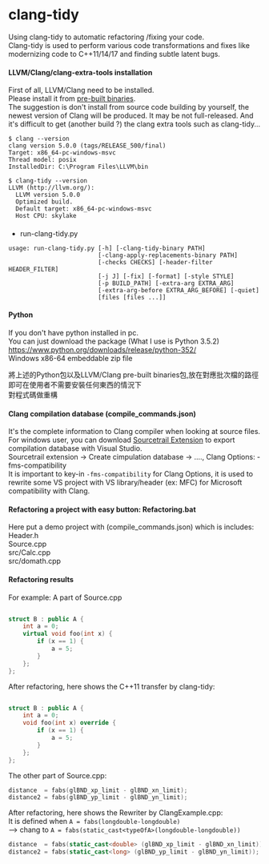 # clang-tidy

Using clang-tidy to automatic refactoring /fixing your code.  
Clang-tidy is used to perform various code transformations and fixes like modernizing code to C++11/14/17 and finding subtle latent bugs.   

#### LLVM/Clang/clang-extra-tools installation
First of all, LLVM/Clang need to be installed.  
Please install it from [pre-built binaries](http://releases.llvm.org/download.html).  
The suggestion is don't install from source code building by yourself, the newest version of Clang will be produced. It may be not full-released. And it's difficult to get (another build ?) the clang extra tools such as clang-tidy...  
```
$ clang --version  
clang version 5.0.0 (tags/RELEASE_500/final)  
Target: x86_64-pc-windows-msvc  
Thread model: posix  
InstalledDir: C:\Program Files\LLVM\bin  
  
$ clang-tidy --version  
LLVM (http://llvm.org/):  
  LLVM version 5.0.0  
  Optimized build.  
  Default target: x86_64-pc-windows-msvc  
  Host CPU: skylake  

```

#### 

#### 
* run-clang-tidy.py
```
usage: run-clang-tidy.py [-h] [-clang-tidy-binary PATH]
                         [-clang-apply-replacements-binary PATH]
                         [-checks CHECKS] [-header-filter HEADER_FILTER]
                         [-j J] [-fix] [-format] [-style STYLE]
                         [-p BUILD_PATH] [-extra-arg EXTRA_ARG]
                         [-extra-arg-before EXTRA_ARG_BEFORE] [-quiet]
                         [files [files ...]]

```

#### Python
If you don't have python installed in pc.  
You can just download the package (What I use is Python 3.5.2)  
https://www.python.org/downloads/release/python-352/  
Windows x86-64 embeddable zip file  


將上述的Python包以及LLVM/Clang pre-built binaries包,放在對應批次檔的路徑  
即可在使用者不需要安裝任何東西的情況下  
對程式碼做重構  
  

#### Clang compilation database (compile_commands.json)
It's the complete information to Clang compiler when looking at source files.  
For windows user, you can download [Sourcetrail Extension](https://www.sourcetrail.com/blog/export_clang_compilation_database_from_visual_studio_solution/) to export compilation database with Visual Studio.  
Sourcetrail extension -> Create cimpulation database -> ...., Clang Options: -fms-compatibility  
It is important to key-in `-fms-compatibility` for Clang Options, it is used to rewrite some VS project with VS library/header (ex: MFC) for Microsoft compatibility with Clang.

#### Refactoring a project with easy button: Refactoring.bat
Here put a demo project with (compile_commands.json) which is includes:   
Header.h  
Source.cpp  
src/Calc.cpp  
src/domath.cpp  
  
#### Refactoring results
For example: A part of Source.cpp
```c++

struct B : public A {
	int a = 0;
	virtual void foo(int x) {
		if (x == 1) {
			a = 5;
		}
	};
};

```
After refactoring, here shows the C++11 transfer by clang-tidy:   
```c++

struct B : public A {
	int a = 0;
	void foo(int x) override {
		if (x == 1) {
			a = 5;
		}
	};
};
```  
The other part of Source.cpp: 

```c++
distance  = fabs(glBND_xp_limit - glBND_xn_limit);
distance2 = fabs(glBND_yp_limit - glBND_yn_limit);
```  
After refactoring, here shows the Rewriter by ClangExample.cpp:  
It is defined when `A = fabs(longdouble-longdouble)`  
--> chang to  `A = fabs(static_cast<typeOfA>(longdouble-longdouble))`
```c++
distance  = fabs(static_cast<double> (glBND_xp_limit - glBND_xn_limit));
distance2 = fabs(static_cast<long> (glBND_yp_limit - glBND_yn_limit));
```
